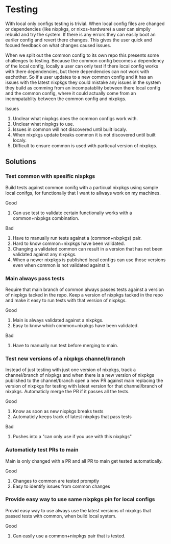 # Testing

With local only configs testing is trivial. When local config files are changed
or dependencies (like nixpkgs, or nixos-hardware) a user can simpily rebuild and
try the system. If there is any errors they can easily boot an eariler config
and revert there changes. This gives the user quick and focued feedback on what
changes caused issues.

When we split out the common config to its own repo this presents some
challenges to testing. Because the common config becomes a dependency of the
local config, locally a user can only test if there local config works with
there dependencies, but there dependencies can not work with eachother. So if a
user updates to a new common config and it has an issues with the latest nixpkgs
they could mistake any issues in the system they build as comming from an
incompatablity between there local config and the common config, where it could
actually come from an incompatablity between the common config and nixpkgs.

Issues

1. Unclear what nixpkgs does the common configs work with.
2. Unclear what nixpkgs to use.
3. Issues in common will not discovered until built localy.
4. When nixpkgs update breaks common it is not discovered until built localy.
5. Difficult to ensure common is used with particual version of nixpkgs.

## Solutions

### Test common with spesific nixpkgs

Build tests against common conifg with a particual nixpkgs using sample local
conifgs, for functionaliy that I want to allways work on my machines.

Good

1. Can use test to validate certain functionaliy works with a common+nixpkgs
combination.

Bad

1. Have to manually run tests against a (common+nixpkgs) pair.
2. Hard to know common+nixpkgs have been validated.
3. Changing a validated common can result in a version that has not been
validated against any nixpkgs.
4. When a newer nixpkgs is published local configs can use those versions even
when common is not validated against it.

### Main always pass tests

Require that main branch of common always passes tests against a version of
nixpkgs tacked in the repo. Keep a version of nixpkgs tacked in the repo and
make it easy to run tests with that version of nixpkgs.

Good

1. Main is always validated against a nixpkgs.
2. Easy to know which common+nixpkgs have been validated.

Bad

1. Have to manually run test before merging to main.

### Test new versions of a nixpkgs channel/branch

Instead of just testing with just one version of nixpkgs, track a channel/branch
of nixpkgs and when there is a new version of nixpkgs published to the
channel/branch open a new PR against main replacing the version of nixpkgs for
testing with latest version for that channel/branch of nixpkgs. Automaticly
merge the PR if it passes all the tests.

Good

1. Know as soon as new nixpkgs breaks tests
2. Automaticly keeps track of latest nixpkgs that pass tests

Bad

1. Pushes into a "can only use if you use with this nixpkgs"

### Automaticly test PRs to main

Main is only changed with a PR and all PR to main get tested automatically.

Good

1. Changes to common are tested promptly
2. Easy to identify issues from common changes

### Provide easy way to use same nixpkgs pin for local configs

Provid easy way to use always use the latest versions of nixpkgs that passed
tests with common, when build local system.

Good

1. Can easily use a common+nixpkgs pair that is tested.
